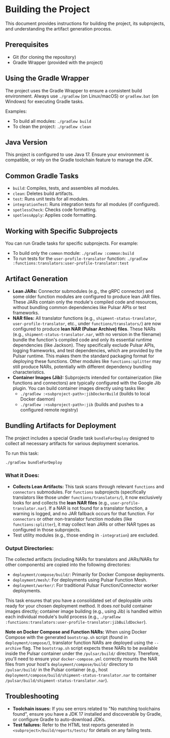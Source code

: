 # Building the Project

This document provides instructions for building the project, its subprojects, and understanding the artifact generation process.

## Prerequisites
- Git (for cloning the repository)
- Gradle Wrapper (provided with the project)

## Using the Gradle Wrapper
The project uses the Gradle Wrapper to ensure a consistent build environment. Always use `./gradlew` (on Linux/macOS) or `gradlew.bat` (on Windows) for executing Gradle tasks.

Examples:
- To build all modules: `./gradlew build`
- To clean the project: `./gradlew clean`

## Java Version
This project is configured to use Java 17. Ensure your environment is compatible, or rely on the Gradle toolchain feature to manage the JDK.

## Common Gradle Tasks
- `build`: Compiles, tests, and assembles all modules.
- `clean`: Deletes build artifacts.
- `test`: Runs unit tests for all modules.
- `integrationTest`: Runs integration tests for all modules (if configured).
- `spotlessCheck`: Checks code formatting.
- `spotlessApply`: Applies code formatting.

## Working with Specific Subprojects
You can run Gradle tasks for specific subprojects. For example:
- To build only the `common` module: `./gradlew :common:build`
- To run tests for the `user-profile-translator` function: `./gradlew :functions:translators:user-profile-translator:test`

## Artifact Generation
- **Lean JARs:** Connector submodules (e.g., the gRPC connector) and some older function modules are configured to produce lean JAR files. These JARs contain only the module's compiled code and resources, without bundling common dependencies like Pulsar APIs or test frameworks.
- **NAR files:** All translator functions (e.g., `shipment-status-translator`, `user-profile-translator`, etc., under `functions/translators/`) are now configured to produce **lean NAR (Pulsar Archive) files**. These NARs (e.g., `shipment-status-translator.nar`, with no version in the filename) bundle the function's compiled code and only its essential runtime dependencies (like Jackson). They specifically exclude Pulsar APIs, logging frameworks, and test dependencies, which are provided by the Pulsar runtime. This makes them the standard packaging format for deploying these functions. Other modules like `functions:splitter` may still produce NARs, potentially with different dependency bundling characteristics.
- **Container Images (Jib):** Subprojects intended for containerization (like functions and connectors) are typically configured with the Google Jib plugin. You can build container images directly using tasks like:
  - `./gradlew :<subproject-path>:jibDockerBuild` (builds to local Docker daemon)
  - `./gradlew :<subproject-path>:jib` (builds and pushes to a configured remote registry)

## Bundling Artifacts for Deployment

The project includes a special Gradle task `bundleForDeploy` designed to collect all necessary artifacts for various deployment scenarios.

To run this task:
```bash
./gradlew bundleForDeploy
```

### What it Does:
-   **Collects Lean Artifacts:** This task scans through relevant `functions` and `connectors` submodules. For `functions` subprojects (specifically translators like those under `functions/translators/`), it now exclusively looks for and collects the **lean NAR files** (e.g., `user-profile-translator.nar`). If a NAR is not found for a translator function, a warning is logged, and no JAR fallback occurs for that function. For `connectors` or other non-translator function modules (like `functions:splitter`), it may collect lean JARs or other NAR types as configured in those subprojects.
-   Test utility modules (e.g., those ending in `-integration`) are excluded.

### Output Directories:
The collected artifacts (including NARs for translators and JARs/NARs for other components) are copied into the following directories:
-   `deployment/compose/build/`: Primarily for Docker Compose deployments.
-   `deployment/mesh/`: For deployments using Pulsar Function Mesh.
-   `deployment/worker/`: For traditional Pulsar Function/Connector worker deployments.

This task ensures that you have a consolidated set of deployable units ready for your chosen deployment method. It does *not* build container images directly; container image building (e.g., using Jib) is handled within each individual module's build process (e.g., `./gradlew :functions:translators:user-profile-translator:jibBuildDocker`).

**Note on Docker Compose and Function NARs:** When using Docker Compose with the generated `bootstrap.sh` script (found in `deployment/compose/`), translator function NARs are deployed using the `--archive` flag. The `bootstrap.sh` script expects these NARs to be available inside the Pulsar container under the `/pulsar/build/` directory. Therefore, you'll need to ensure your `docker-compose.yml` correctly mounts the NAR files from your host's `deployment/compose/build/` directory to `/pulsar/build/` in the Pulsar container (e.g., host `deployment/compose/build/shipment-status-translator.nar` to container `/pulsar/build/shipment-status-translator.nar`).

## Troubleshooting
- **Toolchain issues:** If you see errors related to "No matching toolchains found", ensure you have a JDK 17 installed and discoverable by Gradle, or configure Gradle to auto-download JDKs.
- **Test failures:** Refer to the HTML test reports generated in `<subproject>/build/reports/tests/` for details on any failing tests.
```
